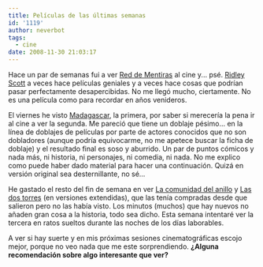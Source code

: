 ```yaml
---
title: Películas de las últimas semanas
id: '1119'
author: neverbot
tags:
  - cine
date: 2008-11-30 21:03:17
---
```


Hace un par de semanas fui a ver [Red de Mentiras](http://www.imdb.com/title/tt0758774/) al cine y... psé. [Ridley Scott](http://www.imdb.com/name/nm0000631/) a veces hace películas geniales y a veces hace cosas que podrían pasar perfectamente desapercibidas. No me llegó mucho, ciertamente. No es una película como para recordar en años venideros.

El viernes he visto [Madagascar](http://www.imdb.com/title/tt0351283/), la primera, por saber si merecería la pena ir al cine a ver la segunda. Me pareció que tiene un doblaje pésimo... en la línea de doblajes de películas por parte de actores conocidos que no son dobladores (aunque podría equivocarme, no me apetece buscar la ficha de doblaje) y el resultado final es soso y aburrido. Un par de puntos cómicos y nada más, ni historia, ni personajes, ni comedia, ni nada. No me explico como puede haber dado material para hacer una continuación. Quizá en versión original sea desternillante, no sé...

He gastado el resto del fin de semana en ver [La comunidad del anillo](http://www.imdb.com/title/tt0120737/) y [Las dos torres](http://www.imdb.com/title/tt0167261/) (en versiones extendidas), que las tenía compradas desde que salieron pero no las había visto. Los minutos (muchos) que hay nuevos no añaden gran cosa a la historia, todo sea dicho. Esta semana intentaré ver la tercera en ratos sueltos durante las noches de los días laborables.

A ver si hay suerte y en mis próximas sesiones cinematográficas escojo mejor, porque no veo nada que me este sorprendiendo. **¿Alguna recomendación sobre algo interesante que ver?**